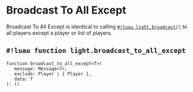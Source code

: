 # Broadcast To All Except

Broadcast To All Except is identical to calling
[`#!luau light.broadcast()`](./broadcast.md) to all players except a player or list of players.

## `#!luau function light.broadcast_to_all_except`

```luau title='<!-- server --> <!-- sync -->'
function broadcast_to_all_except<T>(
   message: Message<T>,
   exclude: Player | { Player },
   data: T
): ()
```
